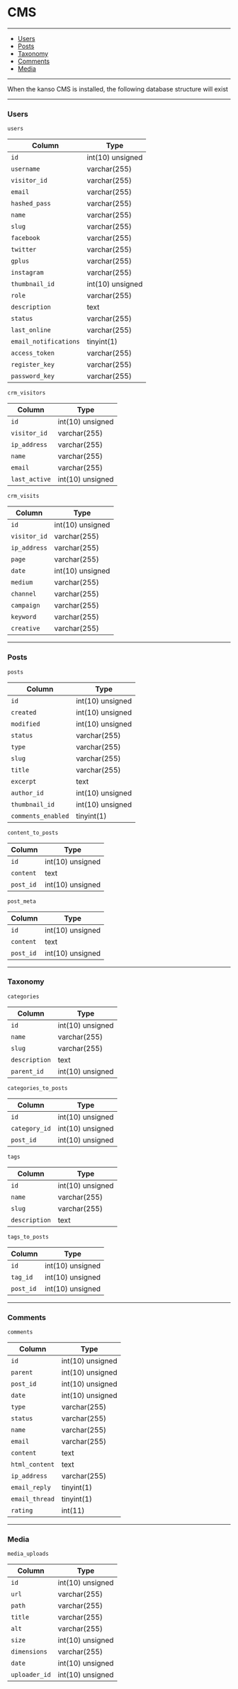 # CMS

--------------------------------------------------------

- [Users](#users)
- [Posts](#posts)
- [Taxonomy](#Taxonomy)
- [Comments](#comments)
- [Media](#media)

--------------------------------------------------------

When the kanso CMS is installed, the following database structure will exist

--------------------------------------------------------

### Users

`users`

| Column                | Type             |
|-----------------------|------------------|
| `id`                  | int(10) unsigned |
| `username`            | varchar(255)     |
| `visitor_id`          | varchar(255)     |
| `email`               | varchar(255)     |
| `hashed_pass`         | varchar(255)     |
| `name`                | varchar(255)     |
| `slug`                | varchar(255)     |
| `facebook`            | varchar(255)     |
| `twitter`             | varchar(255)     |
| `gplus`               | varchar(255)     |
| `instagram`           | varchar(255)     |
| `thumbnail_id`        | int(10) unsigned |
| `role`                | varchar(255)     |
| `description`         | text             |
| `status`              | varchar(255)     |
| `last_online`         | varchar(255)     |
| `email_notifications` | tinyint(1)       |
| `access_token`        | varchar(255)     |
| `register_key`        | varchar(255)     |
| `password_key`        | varchar(255)     |

`crm_visitors`

| Column        | Type             |
|---------------|------------------|
| `id`          | int(10) unsigned |
| `visitor_id`  | varchar(255)     |
| `ip_address`  | varchar(255)     |
| `name`        | varchar(255)     |
| `email`       | varchar(255)     |
| `last_active` | int(10) unsigned |

`crm_visits`

| Column       | Type             |
|--------------|------------------|
| `id`         | int(10) unsigned |
| `visitor_id` | varchar(255)     |
| `ip_address` | varchar(255)     |
| `page`       | varchar(255)     |
| `date`       | int(10) unsigned |
| `medium`     | varchar(255)     |
| `channel`    | varchar(255)     |
| `campaign`   | varchar(255)     |
| `keyword`    | varchar(255)     |
| `creative`   | varchar(255)     |

--------------------------------------------------------

### Posts

`posts`

| Column             | Type             |
|--------------------|------------------|
| `id`               | int(10) unsigned |
| `created`          | int(10) unsigned |
| `modified`         | int(10) unsigned |
| `status`           | varchar(255)     |
| `type`             | varchar(255)     |
| `slug`             | varchar(255)     |
| `title`            | varchar(255)     |
| `excerpt`          | text             |
| `author_id`        | int(10) unsigned |
| `thumbnail_id`     | int(10) unsigned |
| `comments_enabled` | tinyint(1)       |

`content_to_posts`

| Column    | Type             |
|-----------|------------------|
| `id`      | int(10) unsigned |
| `content` | text             |
| `post_id` | int(10) unsigned |

`post_meta`

| Column    | Type             |
|-----------|------------------|
| `id`      | int(10) unsigned |
| `content` | text             |
| `post_id` | int(10) unsigned |

--------------------------------------------------------

### Taxonomy

`categories`

| Column        | Type             |
|---------------|------------------|
| `id`          | int(10) unsigned |
| `name`        | varchar(255)     |
| `slug`        | varchar(255)     |
| `description` | text             |
| `parent_id`   | int(10) unsigned |

`categories_to_posts`

| Column        | Type             |
|---------------|------------------|
| `id`          | int(10) unsigned |
| `category_id` | int(10) unsigned |
| `post_id`     | int(10) unsigned |

`tags`

| Column        | Type             |
|---------------|------------------|
| `id`          | int(10) unsigned |
| `name`        | varchar(255)     |
| `slug`        | varchar(255)     |
| `description` | text             |

`tags_to_posts`

| Column    | Type             |
|-----------|------------------|
| `id`      | int(10) unsigned |
| `tag_id`  | int(10) unsigned |
| `post_id` | int(10) unsigned |


--------------------------------------------------------

### Comments

`comments`

| Column         | Type             |
|----------------|------------------|
| `id`           | int(10) unsigned |
| `parent`       | int(10) unsigned |
| `post_id`      | int(10) unsigned |
| `date`         | int(10) unsigned |
| `type`         | varchar(255)     |
| `status`       | varchar(255)     |
| `name`         | varchar(255)     |
| `email`        | varchar(255)     |
| `content`      | text             |
| `html_content` | text             |
| `ip_address`   | varchar(255)     |
| `email_reply`  | tinyint(1)       |
| `email_thread` | tinyint(1)       |
| `rating`       | int(11)          |

--------------------------------------------------------

### Media

`media_uploads`

| Column        | Type             |
|---------------|------------------|
| `id`          | int(10) unsigned |
| `url`         | varchar(255)     |
| `path`        | varchar(255)     |
| `title`       | varchar(255)     |
| `alt`         | varchar(255)     |
| `size`        | int(10) unsigned |
| `dimensions`  | varchar(255)     |
| `date`        | int(10) unsigned |
| `uploader_id` | int(10) unsigned |

